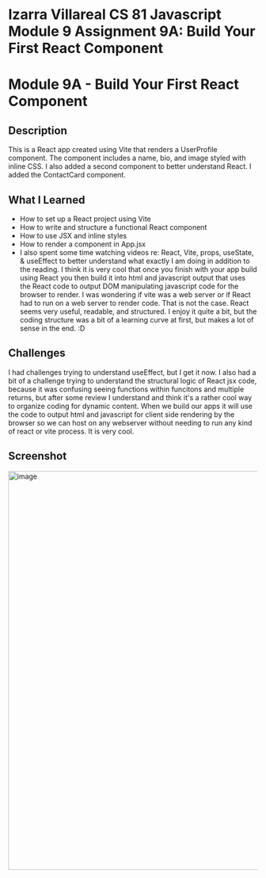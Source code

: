 # Izarra Villareal CS 81 Javascript Module 9 Assignment 9A: Build Your First React Component

# Module 9A - Build Your First React Component

## Description
This is a React app created using Vite that renders a UserProfile component. The component includes a name, bio, and image styled with inline CSS. I also added a second component to better understand React. I added the ContactCard component.

## What I Learned
- How to set up a React project using Vite
- How to write and structure a functional React component
- How to use JSX and inline styles
- How to render a component in App.jsx
- I also spent some time watching videos re: React, Vite, props, useState, & useEffect to better
  understand what exactly I am doing in addition to the reading. I think it is very cool that once
  you finish with your app build using React you then build it into html and javascript output that
  uses the React code to output DOM manipulating javascript code for the browser to render. I was
  wondering if vite was a web server or if React had to run on a web server to render code. That is
  not the case. React seems very useful, readable, and structured. I enjoy it quite a bit, but the
  coding structure was a bit of a learning curve at first, but makes a lot of sense in the end. :D

## Challenges
I had challenges trying to understand useEffect, but I get it now. I also had a bit of a challenge trying to understand the structural logic of React jsx code, because it was confusing seeing functions
within funcitons and multiple returns, but after some review I understand and think it's a rather cool
way to organize coding for dynamic content. When we build our apps it will use the code to output html and javascript for client side rendering by the browser so we can host on any webserver without needing
to run any kind of react or vite process. It is very cool.

## Screenshot
<img width="954" height="805" alt="image" src="https://github.com/user-attachments/assets/29ea17e3-460e-485f-8bd9-4c606d959028" />
